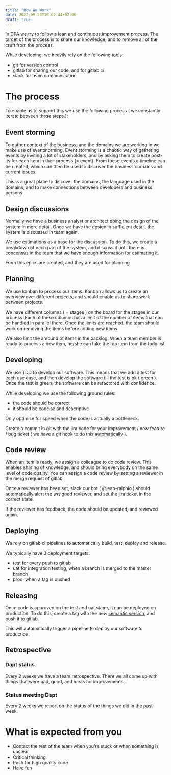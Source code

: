 ```yaml
---
title: "How We Work"
date: 2022-09-26T16:02:44+02:00
draft: true
---
```


In DPA we try to follow a lean and continuous improvement process.
The target of the process is to share our knowledge,  and to remove all of the cruft from the process.

While developing,  we heavily rely on the following tools:

- git for version control
- gitlab for sharing our code,  and for gitlab ci
- slack for team communication

# The process
To enable us to support this we use the following process ( we constantly iterate between these steps ):

## Event storming
To gather context of the business,  and the domains we are working in we make use of eventstorming.
Event storming is a chaotic way of gathering events by inviting a lot of stakeholders,  and by asking them to create post-its for each item in their process (= event).
From these events a timeline can be created,  which can then be used to discover the business domains and current issues.

This is a great place to discover the domains,  the language used in the domains,  and to make connections between developers and business persons.

## Design discussions
Normally we have a business analyst or architect doing the design of the system in more detail.
Once we have the design in sufficient detail,  the system is discussed in team again.

We use estimations as a base for the discussion.
To do this,  we create a breakdown of each part of the system,  and discuss it until there is concensus in the team that we have enough information for estimating it.

From this epics are created,  and they are used for planning.

## Planning
We use kanban to process our items.
Kanban allows us to create an overview over different projects,  and should enable us to share work between projects.

We have different columns ( = stages ) on the board for the stages in our process.
Each of these columns has a limit of the number of items that can be handled in parallel there.
Once the limits are reached,  the team should work on removing the items before adding new items.

We also limit the amound of items in the backlog.
When a team member is ready to process a new item,  he/she can take the top item from the todo list.

## Developing
We use TDD to develop our software.
This means that we add a test for each use case,  and then develop the software till the test is ok ( green ).
Once the test is green,  the software can be refactored with confidence.

While developing we use the following ground rules:
- the code should be correct
- it should be concise and descriptive

Only optimise for speed when the code is actually a bottleneck.

Create a commit in git with the jira code for your improvement / new feature / bug ticket ( we have a git hook to do this [automatically](https://gitlab.melexis.com/cbs/gitlab-webhook-integrations/link_to_jira) ).

## Code review
When an item is ready,  we assign a colleague to do code review.
This enables sharing of knowledge,  and should bring everybody on the same level of code quality.
You can assign a code review by setting a reviewer in the merge request of gitlab.

Once a reviewer has been set,  slack our bot ( @jean-ralphio ) should automatically alert the assigned reviewer,  and set the jira ticket in the correct state.

If the reviewer has feedback,  the code should be updated,  and reviewed again.

## Deploying
We rely on gitlab ci pipelines to automatically build,  test,  deploy and release.

We typically have 3 deployment targets:
- test for every push to gitlab
- uat for integration testing,  when a branch is merged to the master branch
- prod,  when a tag is pushed

## Releasing
Once code is approved on the test and uat stage,  it can be deployed on production.
To do this,  create a tag with the new [semantic version](https://semver.org),  and push it to gitlab.

This will automatically trigger a pipeline to deploy our software to production.

## Retrospective

### Dapt status
Every 2 weeks we have a team retrospective.
There we all come up with things that were bad,  good,  and ideas for improvements.

### Status meeting Dapt
Every 2 weeks we report on the status of the things we did in the past week.

# What is expected from you
- Contact the rest of the team when you're stuck or when something is unclear
- Critical thinking
- Push for high quality code
- Have fun
